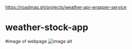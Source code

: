 
https://roadmap.sh/projects/weather-api-wrapper-service
# weather-stock-app

#image of webpage
![image alt](https://github.com/sanjaypatted123/weather-stock-app/blob/main/Screenshot%202025-04-29%20at%2012.48.48%E2%80%AFPM.png?raw=true)

